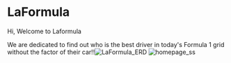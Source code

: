 # LaFormula

Hi, Welcome to Laformula


We are dedicated to find out who is the best driver in today's Formula 1 grid without the factor of their car!!![LaFormula_ERD](https://github.com/user-attachments/assets/267ecad8-ed71-402c-8147-ac16bbcceae8)
![homepage_ss](https://github.com/user-attachments/assets/2499ba24-ab44-4199-b203-d8033817fe0c)
